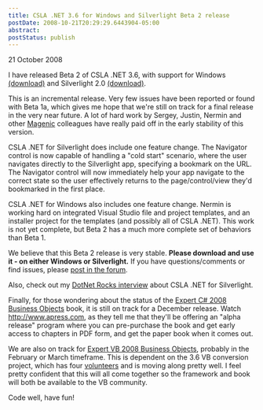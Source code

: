 ```yaml
---
title: CSLA .NET 3.6 for Windows and Silverlight Beta 2 release
postDate: 2008-10-21T20:29:29.6443904-05:00
abstract: 
postStatus: publish
---
```

21 October 2008

I have released Beta 2 of CSLA .NET 3.6, with support for Windows [(download)](http://www.lhotka.net/cslanet/download.aspx) and Silverlight 2.0 [(download)](http://www.lhotka.net/cslalight/download.aspx).

This is an incremental release. Very few issues have been reported or found with Beta 1a, which gives me hope that we're still on track for a final release in the very near future. A lot of hard work by Sergey, Justin, Nermin and other [Magenic](http://www.magenic.com) colleagues have really paid off in the early stability of this version.

CSLA .NET for Silverlight does include one feature change. The Navigator control is now capable of handling a "cold start" scenario, where the user navigates directly to the Silverlight app, specifying a bookmark on the URL. The Navigator control will now immediately help your app navigate to the correct state so the user effectively returns to the page/control/view they'd bookmarked in the first place.

CSLA .NET for Windows also includes one feature change. Nermin is working hard on integrated Visual Studio file and project templates, and an installer project for the templates (and possibly all of CSLA .NET). This work is not yet complete, but Beta 2 has a much more complete set of behaviors than Beta 1.

We believe that this Beta 2 release is very stable. **Please download and use it - on either Windows or Silverlight.** If you have questions/comments or find issues, please [post in the forum](http://forums.lhotka.net).

Also, check out my [DotNet Rocks interview](http://www.dotnetrocks.com/default.aspx?showNum=387) about CSLA .NET for Silverlight.

Finally, for those wondering about the status of the [Expert C# 2008 Business Objects](http://www.apress.com/book/view/9781430210191) book, it is still on track for a December release. Watch http://www.apress.com, as they tell me that they'll be offering an "alpha release" program where you can pre-purchase the book and get early access to chapters in PDF form, and get the paper book when it comes out.

We are also on track for [Expert VB 2008 Business Objects](http://www.apress.com/book/view/1430216387), probably in the February or March timeframe. This is dependent on the 3.6 VB conversion project, which has four [volunteers](http://www.lhotka.net/Article.aspx?area=4&amp;id=bbe426f7-cd06-482f-bfa7-ec5640296562) and is moving along pretty well. I feel pretty confident that this will all come together so the framework and book will both be available to the VB community.

Code well, have fun!
